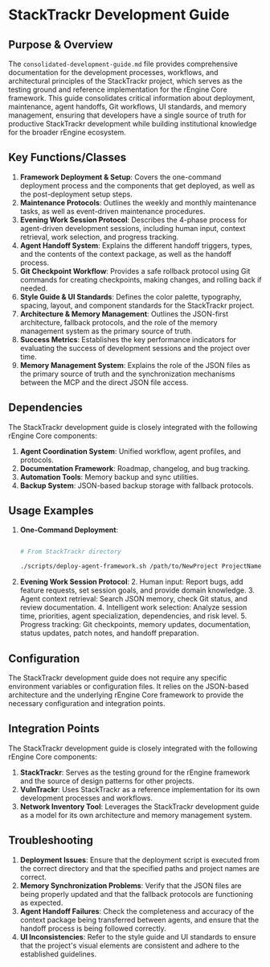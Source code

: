 # StackTrackr Development Guide

## Purpose & Overview

The `consolidated-development-guide.md` file provides comprehensive documentation for the development processes, workflows, and architectural principles of the StackTrackr project, which serves as the testing ground and reference implementation for the rEngine Core framework. This guide consolidates critical information about deployment, maintenance, agent handoffs, Git workflows, UI standards, and memory management, ensuring that developers have a single source of truth for productive StackTrackr development while building institutional knowledge for the broader rEngine ecosystem.

## Key Functions/Classes

1. **Framework Deployment & Setup**: Covers the one-command deployment process and the components that get deployed, as well as the post-deployment setup steps.
2. **Maintenance Protocols**: Outlines the weekly and monthly maintenance tasks, as well as event-driven maintenance procedures.
3. **Evening Work Session Protocol**: Describes the 4-phase process for agent-driven development sessions, including human input, context retrieval, work selection, and progress tracking.
4. **Agent Handoff System**: Explains the different handoff triggers, types, and the contents of the context package, as well as the handoff process.
5. **Git Checkpoint Workflow**: Provides a safe rollback protocol using Git commands for creating checkpoints, making changes, and rolling back if needed.
6. **Style Guide & UI Standards**: Defines the color palette, typography, spacing, layout, and component standards for the StackTrackr project.
7. **Architecture & Memory Management**: Outlines the JSON-first architecture, fallback protocols, and the role of the memory management system as the primary source of truth.
8. **Success Metrics**: Establishes the key performance indicators for evaluating the success of development sessions and the project over time.
9. **Memory Management System**: Explains the role of the JSON files as the primary source of truth and the synchronization mechanisms between the MCP and the direct JSON file access.

## Dependencies

The StackTrackr development guide is closely integrated with the following rEngine Core components:

1. **Agent Coordination System**: Unified workflow, agent profiles, and protocols.
2. **Documentation Framework**: Roadmap, changelog, and bug tracking.
3. **Automation Tools**: Memory backup and sync utilities.
4. **Backup System**: JSON-based backup storage with fallback protocols.

## Usage Examples

1. **One-Command Deployment**:

   ```bash

   # From StackTrackr directory

   ./scripts/deploy-agent-framework.sh /path/to/NewProject ProjectName
   ```

1. **Evening Work Session Protocol**:
   2. Human input: Report bugs, add feature requests, set session goals, and provide domain knowledge.
   3. Agent context retrieval: Search JSON memory, check Git status, and review documentation.
   4. Intelligent work selection: Analyze session time, priorities, agent specialization, dependencies, and risk level.
   5. Progress tracking: Git checkpoints, memory updates, documentation, status updates, patch notes, and handoff preparation.

## Configuration

The StackTrackr development guide does not require any specific environment variables or configuration files. It relies on the JSON-based architecture and the underlying rEngine Core framework to provide the necessary configuration and integration points.

## Integration Points

The StackTrackr development guide is closely integrated with the following rEngine Core components:

1. **StackTrackr**: Serves as the testing ground for the rEngine framework and the source of design patterns for other projects.
2. **VulnTrackr**: Uses StackTrackr as a reference implementation for its own development processes and workflows.
3. **Network Inventory Tool**: Leverages the StackTrackr development guide as a model for its own architecture and memory management system.

## Troubleshooting

1. **Deployment Issues**: Ensure that the deployment script is executed from the correct directory and that the specified paths and project names are correct.
2. **Memory Synchronization Problems**: Verify that the JSON files are being properly updated and that the fallback protocols are functioning as expected.
3. **Agent Handoff Failures**: Check the completeness and accuracy of the context package being transferred between agents, and ensure that the handoff process is being followed correctly.
4. **UI Inconsistencies**: Refer to the style guide and UI standards to ensure that the project's visual elements are consistent and adhere to the established guidelines.
